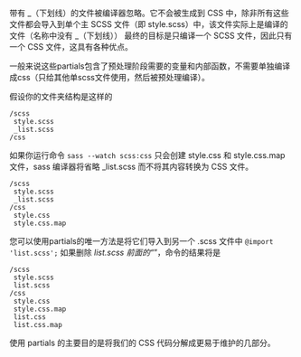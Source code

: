 # 
带有 _（下划线）的文件被编译器忽略。它不会被生成到 CSS 中，除非所有这些文件都会导入到单个主 SCSS 文件（即 style.scss）中，该文件实际上是编译的文件（名称中没有 _（下划线））
最终的目标是只编译一个 SCSS 文件，因此只有一个 CSS 文件，这具有各种优点。

一般来说这些partials包含了预处理阶段需要的变量和内部函数，不需要单独编译成css（只给其他单scss文件使用，然后被预处理编译）。

假设你的文件夹结构是这样的
```
/scss
 style.scss
 _list.scss
/css
```
如果你运行命令 `sass --watch scss:css`
只会创建 style.css 和 style.css.map 文件，sass 编译器将省略 _list.scss 而不将其内容转换为 CSS 文件。
```
/scss
 style.scss
 _list.scss
/css
 style.css
 style.css.map
```
您可以使用partials的唯一方法是将它们导入到另一个 .scss 文件中
`@import 'list.scss';`
如果删除 _list.scss 前面的“_”，命令的结果将是
```
/scss
 style.scss
 list.scss
/css
 style.css
 style.css.map
 list.css
 list.css.map
```
使用 partials 的主要目的是将我们的 CSS 代码分解成更易于维护的几部分。